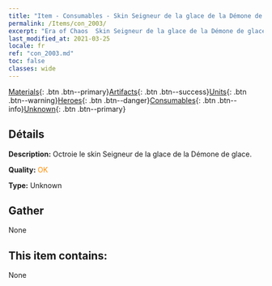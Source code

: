```yaml
---
title: "Item - Consumables - Skin Seigneur de la glace de la Démone de glace"
permalink: /Items/con_2003/
excerpt: "Era of Chaos  Skin Seigneur de la glace de la Démone de glace"
last_modified_at: 2021-03-25
locale: fr
ref: "con_2003.md"
toc: false
classes: wide
---
```

 [Materials](/fr/Items/){: .btn .btn--primary}[Artifacts](/fr/Items/Artifacts/){: .btn .btn--success}[Units](/fr/Items/Units/){: .btn .btn--warning}[Heroes](/fr/Items/Heroes/){: .btn .btn--danger}[Consumables](/fr/Items/Consumables/){: .btn .btn--info}[Unknown](/fr/Items/Unknown/){: .btn .btn--primary}

## Détails
 **Description:** Octroie le skin Seigneur de la glace de la Démone de glace.

 **Quality:** <span style="color: #FF8C00">OK</span>

 **Type:** Unknown

## Gather

  None

## This item contains:

  None

